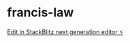 # francis-law

[Edit in StackBlitz next generation editor ⚡️](https://stackblitz.com/~/github.com/jfbloom22/francis-law)